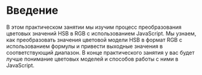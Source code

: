 # Введение

В этом практическом занятии мы изучим процесс преобразования цветовых значений HSB в RGB с использованием JavaScript. Мы узнаем, как преобразовать значения цветовой модели HSB в формат RGB с использованием формулы и привести выходные значения в соответствующий диапазон. В конце практического занятия у вас будет лучше понимание цветовых моделей и способов работы с ними в JavaScript.
